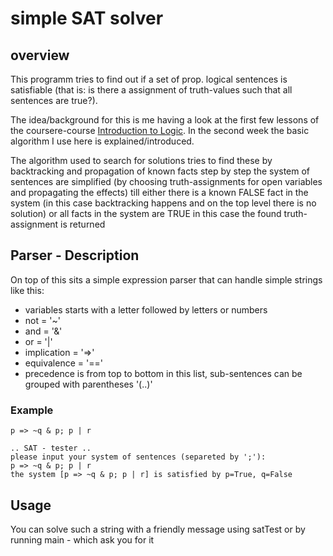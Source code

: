 # simple SAT solver

## overview

This programm tries to find out if a set of prop. logical sentences is satisfiable (that is: is there a assignment of truth-values such that all sentences are true?).

The idea/background for this is me having a look at the first few lessons of the coursere-course [Introduction to Logic](https://www.coursera.org/course/intrologic).
In the second week the basic algorithm I use here is explained/introduced.

The algorithm used to search for solutions tries to find these by backtracking and propagation of known facts
step by step the system of sentences are simplified (by choosing truth-assignments for open variables and propagating the effects)
till either there is a known FALSE fact in the system (in this case backtracking happens and on the top level there is no solution)
or all facts in the system are TRUE in this case the found truth-assignment is returned

## Parser - Description

On top of this sits a simple expression parser that can handle simple strings like this:

 - variables starts with a letter followed by letters or numbers
 - not         = '~'
 - and         = '&'
 - or          = '|'
 - implication = '=>'
 - equivalence = '=='
 - precedence is from top to bottom in this list, sub-sentences can be grouped with parentheses '(..)'

### Example

    p => ~q & p; p | r

    .. SAT - tester ..
    please input your system of sentences (separeted by ';'):
    p => ~q & p; p | r
    the system [p => ~q & p; p | r] is satisfied by p=True, q=False


## Usage
You can solve such a string with a friendly message using satTest or by running main - which ask you for it